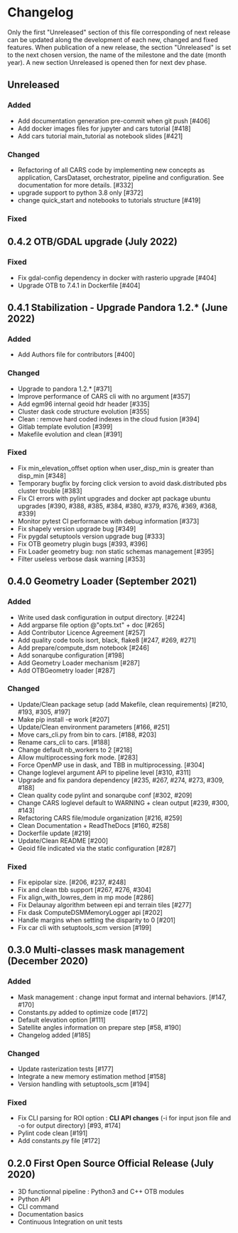 # Changelog

Only the first "Unreleased" section of this file corresponding of next release can be updated along the development of each new, changed and fixed features.
When publication of a new release, the section "Unreleased" is set to the next chosen version, the name of the milestone and the date (month year).
A new section Unreleased is opened then for next dev phase.

## Unreleased

### Added

- Add documentation generation pre-commit when git push [#406]
- Add docker images files for jupyter and cars tutorial [#418]
- Add cars tutorial main_tutorial as notebook slides [#421]

### Changed

- Refactoring of all CARS code by implementing new concepts as application, CarsDataset, orchestrator, pipeline and configuration. See documentation for more details. [#332]
- upgrade support to python 3.8 only [#372]
- change quick_start and notebooks to tutorials structure [#419]

### Fixed


## 0.4.2 OTB/GDAL upgrade (July 2022)

### Fixed

- Fix gdal-config dependency in docker with rasterio upgrade [#404]
- Upgrade OTB to 7.4.1 in Dockerfile [#404]


## 0.4.1 Stabilization - Upgrade Pandora 1.2.* (June 2022)

### Added

- Add Authors file for contributors [#400]

### Changed

- Upgrade to pandora 1.2.* [#371]
- Improve performance of CARS cli with no argument [#357]
- Add egm96 internal geoid hdr header [#335]
- Cluster dask code structure evolution [#355]
- Clean : remove hard coded indexes in the cloud fusion [#394]
- Gitlab template evolution [#399]
- Makefile evolution and clean [#391]

### Fixed

- Fix min_elevation_offset option when user_disp_min is greater than disp_min [#348]
- Temporary bugfix by forcing click version to avoid dask.distributed pbs cluster trouble [#383]
- Fix CI errors with pylint upgrades and docker apt package ubuntu upgrades  [#390, #388, #385, #384, #380, #379, #376, #369, #368, #339]
- Monitor pytest CI performance with debug information [#373]
- Fix shapely version upgrade bug [#349]
- Fix pygdal setuptools version upgrade bug [#333]
- Fix OTB geometry plugin bugs [#393, #396]
- Fix Loader geometry bug: non static schemas management [#395]
- Filter useless verbose dask warning [#353]


## 0.4.0 Geometry Loader (September 2021)

### Added

- Write used dask configuration in output directory. [#224]
- Add argparse file option @"opts.txt" + doc [#265]
- Add Contributor Licence Agreement [#257]
- Add quality code tools isort, black, flake8 [#247, #269, #271]
- Add prepare/compute_dsm notebook [#246]
- Add sonarqube configuration [#198]
- Add Geometry Loader mechanism [#287]
- Add OTBGeometry loader [#287]

### Changed

- Update/Clean package setup (add Makefile, clean requirements) [#210, #193, #305, #197]
- Make pip install -e work [#207]
- Update/Clean environment parameters [#166, #251]
- Move cars_cli.py from bin to cars. [#188, #203]
- Rename cars_cli to cars. [#188]
- Change default nb_workers to 2 [#218]
- Allow multiprocessing fork mode. [#283]
- Force OpenMP use in dask, and TBB in multiprocessing. [#304]
- Change loglevel argument API to pipeline level [#310, #311]
- Upgrade and fix pandora dependency [#235, #267, #274, #273, #309, #188]
- Clean quality code pylint and sonarqube conf [#302, #209]
- Change CARS loglevel default to WARNING + clean output [#239, #300, #143]
- Refactoring CARS file/module organization [#216, #259]
- Clean Documentation + ReadTheDocs [#160, #258]
- Dockerfile update [#219]
- Update/Clean README [#200]
- Geoid file indicated via the static configuration [#287]

### Fixed

- Fix epipolar size. [#206, #237, #248]
- Fix and clean tbb support [#267, #276, #304]
- Fix align_with_lowres_dem in mp mode [#286]
- Fix Delaunay algorithm between epi and terrain tiles [#277]
- Fix dask ComputeDSMMemoryLogger api [#202]
- Handle margins when setting the disparity to 0 [#201]
- Fix car cli with setuptools_scm version [#199]

## 0.3.0 Multi-classes mask management (December 2020)

### Added

- Mask management : change input format and internal behaviors. [#147, #170]
- Constants.py added to optimize code [#172]
- Default elevation option [#111]
- Satellite angles information on prepare step [#58, #190]
- Changelog added [#185]

### Changed
- Update rasterization tests [#177]
- Integrate a new memory estimation method [#158]
- Version handling with setuptools_scm [#194]

### Fixed
- Fix CLI parsing for ROI option : **CLI API changes** (-i for input json file and -o for output directory) [#93, #174]
- Pylint code clean [#191]
- Add constants.py file [#172]

## 0.2.0 First Open Source Official Release (July 2020)

- 3D functionnal pipeline : Python3 and C++ OTB modules
- Python API
- CLI command
- Documentation basics
- Continuous Integration on unit tests
